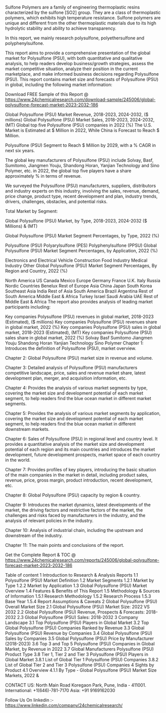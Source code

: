 Sulfone Polymers are a family of engineering thermoplastic resins characterized by the sulfone [SO2] group. They are a class of thermoplastic polymers, which exhibits high temperature resistance. Sulfone polymers are unique and different from the other thermoplastic materials due to its high hydrolytic stability and ability to achieve transparency.

In this report, we mainly research polysulfone, polyethersulfone and polyphenylsulfone.

This report aims to provide a comprehensive presentation of the global market for Polysulfone (PSU), with both quantitative and qualitative analysis, to help readers develop business/growth strategies, assess the market competitive situation, analyze their position in the current marketplace, and make informed business decisions regarding Polysulfone (PSU). This report contains market size and forecasts of Polysulfone (PSU) in global, including the following market information:

Download FREE Sample of this Report @ https://www.24chemicalresearch.com/download-sample/245006/global-polysulfone-forecast-market-2023-2032-186

Global Polysulfone (PSU) Market Revenue, 2018-2023, 2024-2032, ($ millions)
Global Polysulfone (PSU) Market Sales, 2018-2023, 2024-2032, (MT)
Global top five Polysulfone (PSU) companies in 2022 (%)
The U.S. Market is Estimated at $ Million in 2022, While China is Forecast to Reach $ Million.

Polysulfone (PSU) Segment to Reach $ Million by 2029, with a % CAGR in next six years.

The global key manufacturers of Polysulfone (PSU) include Solvay, Basf, Sumitomo, Jiangmen Youju, Shandong Horan, Yanjian Technology and Sino Polymer, etc. in 2022, the global top five players have a share approximately % in terms of revenue.

We surveyed the Polysulfone (PSU) manufacturers, suppliers, distributors and industry experts on this industry, involving the sales, revenue, demand, price change, product type, recent development and plan, industry trends, drivers, challenges, obstacles, and potential risks.

Total Market by Segment:

Global Polysulfone (PSU) Market, by Type, 2018-2023, 2024-2032 ($ Millions) & (MT)

Global Polysulfone (PSU) Market Segment Percentages, by Type, 2022 (%)

Polysulfone (PSU)
Polyarylsulfone (PES)
Polyphenylsulfone (PPSU)
Global Polysulfone (PSU) Market Segment Percentages, by Application, 2022 (%)

Electronics and Electrical
Vehicle Construction
Food Industry
Medical Industry
Other
Global Polysulfone (PSU) Market Segment Percentages, By Region and Country, 2022 (%)

North America
US
Canada
Mexico
Europe
Germany
France
U.K.
Italy
Russia
Nordic Countries
Benelux
Rest of Europe
Asia
China
Japan
South Korea
Southeast Asia
India
Rest of Asia
South America
Brazil
Argentina
Rest of South America
Middle East & Africa
Turkey
Israel
Saudi Arabia
UAE
Rest of Middle East & Africa
The report also provides analysis of leading market participants including:

Key companies Polysulfone (PSU) revenues in global market, 2018-2023 (Estimated), ($ millions)
Key companies Polysulfone (PSU) revenues share in global market, 2022 (%)
Key companies Polysulfone (PSU) sales in global market, 2018-2023 (Estimated), (MT)
Key companies Polysulfone (PSU) sales share in global market, 2022 (%)
Solvay
Basf
Sumitomo
Jiangmen Youju
Shandong Horan
Yanjian Technology
Sino Polymer
Chapter 1: Introduces the definition of Polysulfone (PSU), market overview.

Chapter 2: Global Polysulfone (PSU) market size in revenue and volume.

Chapter 3: Detailed analysis of Polysulfone (PSU) manufacturers competitive landscape, price, sales and revenue market share, latest development plan, merger, and acquisition information, etc.

Chapter 4: Provides the analysis of various market segments by type, covering the market size and development potential of each market segment, to help readers find the blue ocean market in different market segments.

Chapter 5: Provides the analysis of various market segments by application, covering the market size and development potential of each market segment, to help readers find the blue ocean market in different downstream markets.

Chapter 6: Sales of Polysulfone (PSU) in regional level and country level. It provides a quantitative analysis of the market size and development potential of each region and its main countries and introduces the market development, future development prospects, market space of each country in the world.

Chapter 7: Provides profiles of key players, introducing the basic situation of the main companies in the market in detail, including product sales, revenue, price, gross margin, product introduction, recent development, etc.

Chapter 8: Global Polysulfone (PSU) capacity by region & country.

Chapter 9: Introduces the market dynamics, latest developments of the market, the driving factors and restrictive factors of the market, the challenges and risks faced by manufacturers in the industry, and the analysis of relevant policies in the industry.

Chapter 10: Analysis of industrial chain, including the upstream and downstream of the industry.

Chapter 11: The main points and conclusions of the report.

Get the Complete Report & TOC @ https://www.24chemicalresearch.com/reports/245006/global-polysulfone-forecast-market-2023-2032-186

Table of content
1 Introduction to Research & Analysis Reports
1.1 Polysulfone (PSU) Market Definition
1.2 Market Segments
1.2.1 Market by Type
1.2.2 Market by Application
1.3 Global Polysulfone (PSU) Market Overview
1.4 Features & Benefits of This Report
1.5 Methodology & Sources of Information
1.5.1 Research Methodology
1.5.2 Research Process
1.5.3 Base Year
1.5.4 Report Assumptions & Caveats
2 Global Polysulfone (PSU) Overall Market Size
2.1 Global Polysulfone (PSU) Market Size: 2022 VS 2032
2.2 Global Polysulfone (PSU) Revenue, Prospects & Forecasts: 2018-2032
2.3 Global Polysulfone (PSU) Sales: 2018-2032
3 Company Landscape
3.1 Top Polysulfone (PSU) Players in Global Market
3.2 Top Global Polysulfone (PSU) Companies Ranked by Revenue
3.3 Global Polysulfone (PSU) Revenue by Companies
3.4 Global Polysulfone (PSU) Sales by Companies
3.5 Global Polysulfone (PSU) Price by Manufacturer (2018-2023)
3.6 Top 3 and Top 5 Polysulfone (PSU) Companies in Global Market, by Revenue in 2022
3.7 Global Manufacturers Polysulfone (PSU) Product Type
3.8 Tier 1, Tier 2 and Tier 3 Polysulfone (PSU) Players in Global Market
3.8.1 List of Global Tier 1 Polysulfone (PSU) Companies
3.8.2 List of Global Tier 2 and Tier 3 Polysulfone (PSU) Companies
4 Sights by Product
4.1 Overview
4.1.1 By Type - Global Polysulfone (PSU) Market Size Markets, 2022 &

CONTACT US:
North Main Road Koregaon Park, Pune, India - 411001.
International: +1(646)-781-7170
Asia: +91 9169162030

Follow Us On linkedin :- https://www.linkedin.com/company/24chemicalresearch/
